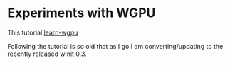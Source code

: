 # Experiments with WGPU

This tutorial [learn-wgpu](https://sotrh.github.io/learn-wgpu/)

Following the tutorial is so old that as I go I am converting/updating  to the recently released winit 0.3.